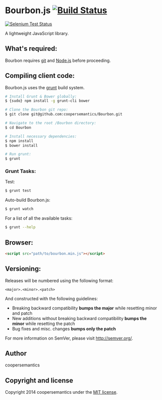 # Bourbon.js [![Build Status](https://secure.travis-ci.org/coopersemantics/Bourbon.png?branch=master)](https://travis-ci.org/coopersemantics/Bourbon)
[![Selenium Test Status](https://saucelabs.com/browser-matrix/Bourbon.svg)](https://saucelabs.com/u/Bourbon)

A lightweight JavaScript library.

## What's required:

Bourbon requires [git](http://git-scm.com/downloads) and [Node.js](http://nodejs.org/download/) before proceeding.

## Compiling client code:

Bourbon.js uses the [grunt](https://github.com/cowboy/grunt) build system.

```bash
# Install Grunt & Bower globally:
$ {sudo} npm install -g grunt-cli bower

# Clone the Bourbon git repo:
$ git clone git@github.com:coopersemantics/Bourbon.git

# Navigate to the root /Bourbon directory:
$ cd Bourbon

# Install necessary dependencies:
$ npm install
$ bower install

# Run grunt:
$ grunt
```

### Grunt Tasks:

Test:
```bash
$ grunt test
```

Auto-build Bourbon.js:
```bash
$ grunt watch
```

For a list of all the available tasks:
```bash
$ grunt --help
```

## Browser:

```html
<script src="path/to/bourbon.min.js"></script>
```

## Versioning:

Releases will be numbered using the following format:

```
<major>.<minor>.<patch>
```

And constructed with the following guidelines:

- Breaking backward compatibility **bumps the major** while resetting minor and patch
- New additions without breaking backward compatibility **bumps the minor** while resetting the patch
- Bug fixes and misc. changes **bumps only the patch**

For more information on SemVer, please visit <http://semver.org/>.

## Author

coopersemantics

## Copyright and license

Copyright 2014 coopersemantics under the [MIT license](https://github.com/coopersemantics/Bourbon/blob/master/MIT-LICENSE.txt).

